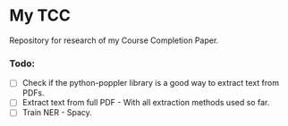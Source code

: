 # My TCC

Repository for research of my Course Completion Paper.

### Todo:

- [ ] Check if the python-poppler library is a good way to extract text from PDFs.
- [ ] Extract text from full PDF - With all extraction methods used so far.
- [ ] Train NER - Spacy.
